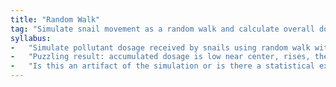 ```yaml
---
title: "Random Walk"
tag: "Simulate snail movement as a random walk and calculate overall dosage"
syllabus:
-   "Simulate pollutant dosage received by snails using random walk within polluted area."
-   "Puzzling result: accumulated dosage is low near center, rises, then falls toward edge."
-   "Is this an artifact of the simulation or is there a statistical explanation?"
---
```

